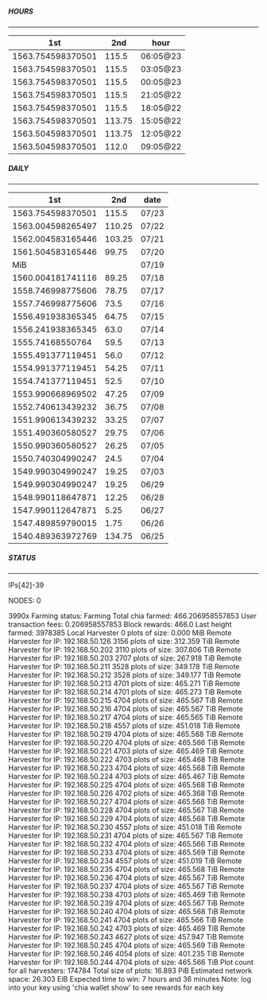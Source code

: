 ##### HOURS
-------

| 1st | 2nd | hour |
|---|----|-----|
|1563.754598370501 | 115.5 | 06:05@23 |
|1563.754598370501 | 115.5 | 03:05@23 |
|1563.754598370501 | 115.5 | 00:05@23 |
|1563.754598370501 | 115.5 | 21:05@22 |
|1563.754598370501 | 115.5 | 18:05@22 |
|1563.754598370501 | 113.75 | 15:05@22 |
|1563.504598370501 | 113.75 | 12:05@22 |
|1563.504598370501 | 112.0 | 09:05@22 |

##### DAILY
-------

| 1st | 2nd | date |
|---|----|-----|
|1563.754598370501 | 115.5 | 07/23 |
|1563.004598265497 | 110.25 | 07/22 |
|1562.004583165446 | 103.25 | 07/21 |
|1561.504583165446 | 99.75 | 07/20 |
|MiB |  | 07/19 |
|1560.004181741116 | 89.25 | 07/18 |
|1558.746998775606 | 78.75 | 07/17 |
|1557.746998775606 | 73.5 | 07/16 |
|1556.491938365345 | 64.75 | 07/15 |
|1556.241938365345 | 63.0 | 07/14 |
|1555.74168550764 | 59.5 | 07/13 |
|1555.491377119451 | 56.0 | 07/12 |
|1554.991377119451 | 54.25 | 07/11 |
|1554.741377119451 | 52.5 | 07/10 |
|1553.990668969502 | 47.25 | 07/09 |
|1552.740613439232 | 36.75 | 07/08 |
|1551.990613439232 | 33.25 | 07/07 |
|1551.490360580527 | 29.75 | 07/06 |
|1550.990360580527 | 26.25 | 07/05 |
|1550.740304990247 | 24.5 | 07/04 |
|1549.990304990247 | 19.25 | 07/03 |
|1549.990304990247 | 19.25 | 06/29 |
|1548.990118647871 | 12.25 | 06/28 |
|1547.990112647871 | 5.25 | 06/27 |
|1547.489859790015 | 1.75 | 06/26 |
|1540.489363972769 | 134.75 | 06/25 |


##### STATUS
-------

IPs[42]-39

NODES: 0


3990x
Farming status: Farming
Total chia farmed: 466.206958557853
User transaction fees: 0.206958557853
Block rewards: 466.0
Last height farmed: 3978385
Local Harvester
   0 plots of size: 0.000 MiB
Remote Harvester for IP: 192.168.50.126
   3156 plots of size: 312.359 TiB
Remote Harvester for IP: 192.168.50.202
   3110 plots of size: 307.806 TiB
Remote Harvester for IP: 192.168.50.203
   2707 plots of size: 267.918 TiB
Remote Harvester for IP: 192.168.50.211
   3528 plots of size: 349.178 TiB
Remote Harvester for IP: 192.168.50.212
   3528 plots of size: 349.177 TiB
Remote Harvester for IP: 192.168.50.213
   4701 plots of size: 465.271 TiB
Remote Harvester for IP: 192.168.50.214
   4701 plots of size: 465.273 TiB
Remote Harvester for IP: 192.168.50.215
   4704 plots of size: 465.567 TiB
Remote Harvester for IP: 192.168.50.216
   4704 plots of size: 465.567 TiB
Remote Harvester for IP: 192.168.50.217
   4704 plots of size: 465.565 TiB
Remote Harvester for IP: 192.168.50.218
   4557 plots of size: 451.018 TiB
Remote Harvester for IP: 192.168.50.219
   4704 plots of size: 465.568 TiB
Remote Harvester for IP: 192.168.50.220
   4704 plots of size: 465.566 TiB
Remote Harvester for IP: 192.168.50.221
   4703 plots of size: 465.469 TiB
Remote Harvester for IP: 192.168.50.222
   4703 plots of size: 465.468 TiB
Remote Harvester for IP: 192.168.50.223
   4704 plots of size: 465.568 TiB
Remote Harvester for IP: 192.168.50.224
   4703 plots of size: 465.467 TiB
Remote Harvester for IP: 192.168.50.225
   4704 plots of size: 465.568 TiB
Remote Harvester for IP: 192.168.50.226
   4702 plots of size: 465.368 TiB
Remote Harvester for IP: 192.168.50.227
   4704 plots of size: 465.568 TiB
Remote Harvester for IP: 192.168.50.228
   4704 plots of size: 465.567 TiB
Remote Harvester for IP: 192.168.50.229
   4704 plots of size: 465.568 TiB
Remote Harvester for IP: 192.168.50.230
   4557 plots of size: 451.018 TiB
Remote Harvester for IP: 192.168.50.231
   4704 plots of size: 465.567 TiB
Remote Harvester for IP: 192.168.50.232
   4704 plots of size: 465.566 TiB
Remote Harvester for IP: 192.168.50.233
   4704 plots of size: 465.569 TiB
Remote Harvester for IP: 192.168.50.234
   4557 plots of size: 451.019 TiB
Remote Harvester for IP: 192.168.50.235
   4704 plots of size: 465.568 TiB
Remote Harvester for IP: 192.168.50.236
   4704 plots of size: 465.567 TiB
Remote Harvester for IP: 192.168.50.237
   4704 plots of size: 465.567 TiB
Remote Harvester for IP: 192.168.50.238
   4703 plots of size: 465.469 TiB
Remote Harvester for IP: 192.168.50.239
   4704 plots of size: 465.567 TiB
Remote Harvester for IP: 192.168.50.240
   4704 plots of size: 465.568 TiB
Remote Harvester for IP: 192.168.50.241
   4704 plots of size: 465.566 TiB
Remote Harvester for IP: 192.168.50.242
   4703 plots of size: 465.469 TiB
Remote Harvester for IP: 192.168.50.243
   4627 plots of size: 457.947 TiB
Remote Harvester for IP: 192.168.50.245
   4704 plots of size: 465.569 TiB
Remote Harvester for IP: 192.168.50.246
   4054 plots of size: 401.235 TiB
Remote Harvester for IP: 192.168.50.244
   4704 plots of size: 465.566 TiB
Plot count for all harvesters: 174784
Total size of plots: 16.893 PiB
Estimated network space: 26.303 EiB
Expected time to win: 7 hours and 36 minutes
Note: log into your key using 'chia wallet show' to see rewards for each key
